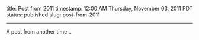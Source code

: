 title: Post from 2011
timestamp: 12:00 AM Thursday, November 03, 2011 PDT
status: published
slug: post-from-2011


---

A post from another time...
